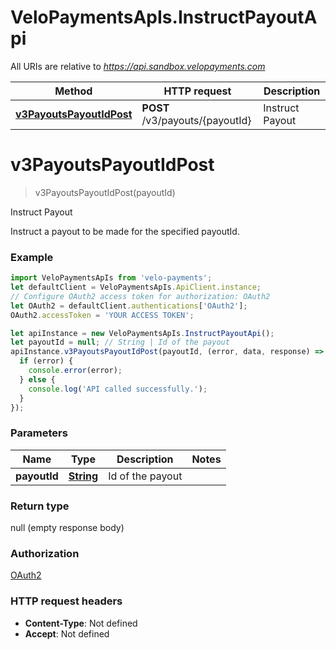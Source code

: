 # VeloPaymentsApIs.InstructPayoutApi

All URIs are relative to *https://api.sandbox.velopayments.com*

Method | HTTP request | Description
------------- | ------------- | -------------
[**v3PayoutsPayoutIdPost**](InstructPayoutApi.md#v3PayoutsPayoutIdPost) | **POST** /v3/payouts/{payoutId} | Instruct Payout


<a name="v3PayoutsPayoutIdPost"></a>
# **v3PayoutsPayoutIdPost**
> v3PayoutsPayoutIdPost(payoutId)

Instruct Payout

Instruct a payout to be made for the specified payoutId.

### Example
```javascript
import VeloPaymentsApIs from 'velo-payments';
let defaultClient = VeloPaymentsApIs.ApiClient.instance;
// Configure OAuth2 access token for authorization: OAuth2
let OAuth2 = defaultClient.authentications['OAuth2'];
OAuth2.accessToken = 'YOUR ACCESS TOKEN';

let apiInstance = new VeloPaymentsApIs.InstructPayoutApi();
let payoutId = null; // String | Id of the payout
apiInstance.v3PayoutsPayoutIdPost(payoutId, (error, data, response) => {
  if (error) {
    console.error(error);
  } else {
    console.log('API called successfully.');
  }
});
```

### Parameters

Name | Type | Description  | Notes
------------- | ------------- | ------------- | -------------
 **payoutId** | [**String**](.md)| Id of the payout | 

### Return type

null (empty response body)

### Authorization

[OAuth2](../README.md#OAuth2)

### HTTP request headers

 - **Content-Type**: Not defined
 - **Accept**: Not defined

